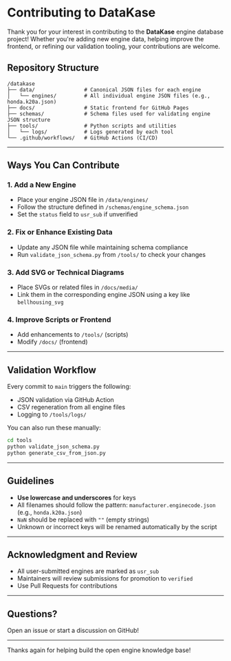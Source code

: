 # Contributing to DataKase

Thank you for your interest in contributing to the **DataKase** engine database project! Whether you're adding new engine data, helping improve the frontend, or refining our validation tooling, your contributions are welcome.

## Repository Structure

```
/datakase
├── data/                # Canonical JSON files for each engine
│   └── engines/         # All individual engine JSON files (e.g., honda.k20a.json)
├── docs/                # Static frontend for GitHub Pages
├── schemas/             # Schema files used for validating engine JSON structure
├── tools/               # Python scripts and utilities
│   └── logs/            # Logs generated by each tool
└── .github/workflows/   # GitHub Actions (CI/CD)
```

---

## Ways You Can Contribute

### 1. Add a New Engine

* Place your engine JSON file in `/data/engines/`
* Follow the structure defined in `/schemas/engine_schema.json`
* Set the `status` field to `usr_sub` if unverified

### 2. Fix or Enhance Existing Data

* Update any JSON file while maintaining schema compliance
* Run `validate_json_schema.py` from `/tools/` to check your changes

### 3. Add SVG or Technical Diagrams

* Place SVGs or related files in `/docs/media/`
* Link them in the corresponding engine JSON using a key like `bellhousing_svg`

### 4. Improve Scripts or Frontend

* Add enhancements to `/tools/` (scripts)
* Modify `/docs/` (frontend)

---

## Validation Workflow

Every commit to `main` triggers the following:

* JSON validation via GitHub Action
* CSV regeneration from all engine files
* Logging to `/tools/logs/`

You can also run these manually:

```bash
cd tools
python validate_json_schema.py
python generate_csv_from_json.py
```

---

## Guidelines

* **Use lowercase and underscores** for keys
* All filenames should follow the pattern: `manufacturer.enginecode.json` (e.g., `honda.k20a.json`)
* `NaN` should be replaced with `""` (empty strings)
* Unknown or incorrect keys will be renamed automatically by the script

---

## Acknowledgment and Review

* All user-submitted engines are marked as `usr_sub`
* Maintainers will review submissions for promotion to `verified`
* Use Pull Requests for contributions

---

## Questions?

Open an issue or start a discussion on GitHub!

---

Thanks again for helping build the open engine knowledge base!
